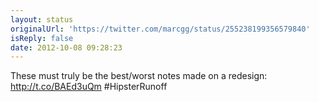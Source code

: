 ```yaml
---
layout: status
originalUrl: 'https://twitter.com/marcgg/status/255238199356579840'
isReply: false
date: 2012-10-08 09:28:23
---
```


These must truly be the best/worst notes made on a redesign: http://t.co/BAEd3uQm #HipsterRunoff
